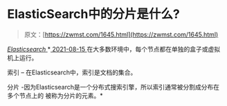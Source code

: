 <!--yml
category: 未分类
date: 0001-01-01 00:00:00
--->

# ElasticSearch中的分片是什么?

> 原文：[https://zwmst.com/1645.html](https://zwmst.com/1645.html)

   [ *Elasticsearch* ](https://zwmst.com/elasticsearch)*[ <time datetime="2021-08-15T16:01:02+08:00"> 2021-08-15 </time> ](https://zwmst.com/1645.html)  在大多数环境中，每个节点都在单独的盒子或虚拟机上运行。

索引 – 在Elasticsearch中，索引是文档的集合。

分片 -因为Elasticsearch是一个分布式搜索引擎，所以索引通常被分割成分布在多个节点上的 被称为分片的元素。*